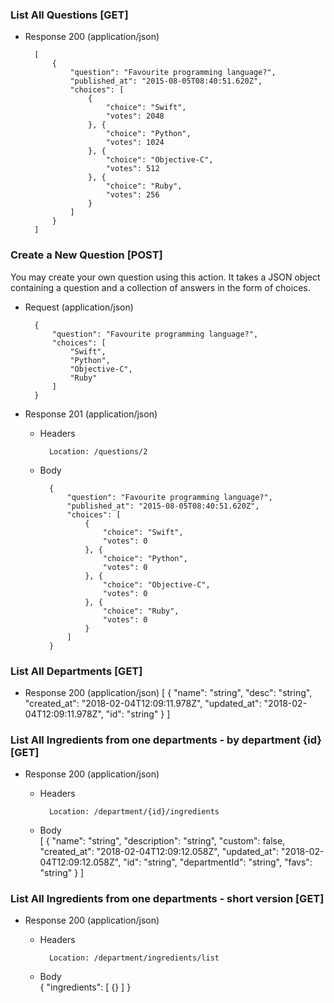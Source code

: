 ### List All Questions [GET]

+ Response 200 (application/json)

        [
            {
                "question": "Favourite programming language?",
                "published_at": "2015-08-05T08:40:51.620Z",
                "choices": [
                    {
                        "choice": "Swift",
                        "votes": 2048
                    }, {
                        "choice": "Python",
                        "votes": 1024
                    }, {
                        "choice": "Objective-C",
                        "votes": 512
                    }, {
                        "choice": "Ruby",
                        "votes": 256
                    }
                ]
            }
        ]

### Create a New Question [POST]

You may create your own question using this action. It takes a JSON
object containing a question and a collection of answers in the
form of choices.

+ Request (application/json)

        {
            "question": "Favourite programming language?",
            "choices": [
                "Swift",
                "Python",
                "Objective-C",
                "Ruby"
            ]
        }

+ Response 201 (application/json)

    + Headers

            Location: /questions/2

    + Body

            {
                "question": "Favourite programming language?",
                "published_at": "2015-08-05T08:40:51.620Z",
                "choices": [
                    {
                        "choice": "Swift",
                        "votes": 0
                    }, {
                        "choice": "Python",
                        "votes": 0
                    }, {
                        "choice": "Objective-C",
                        "votes": 0
                    }, {
                        "choice": "Ruby",
                        "votes": 0
                    }
                ]
            }



### List All Departments [GET]

+ Response 200 (application/json)
        [
            {
                "name": "string",
                "desc": "string",
                "created_at": "2018-02-04T12:09:11.978Z",
                "updated_at": "2018-02-04T12:09:11.978Z",
                "id": "string"
            }
        ]    


### List All Ingredients from one departments - by department {id} [GET]

+ Response 200 (application/json)
    + Headers

            Location: /department/{id}/ingredients

    + Body   
        [
            {
                "name": "string",
                "description": "string",
                "custom": false,
                "created_at": "2018-02-04T12:09:12.058Z",
                "updated_at": "2018-02-04T12:09:12.058Z",
                "id": "string",
                "departmentId": "string",
                "favs": "string"
            }
        ]         

### List All Ingredients from one departments - short version [GET]

+ Response 200 (application/json)
    + Headers

            Location: /department/ingredients/list

    + Body  
        {
          "ingredients": [
            {}
          ]
        }
